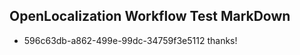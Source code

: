 ## OpenLocalization Workflow Test MarkDown
* 596c63db-a862-499e-99dc-34759f3e5112 thanks!

<!--HONumber=Oct16_HO3-->


